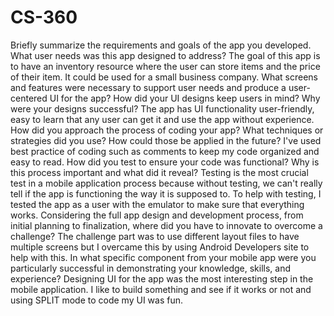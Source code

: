 # CS-360

Briefly summarize the requirements and goals of the app you developed. What user needs was this app designed to address? The goal of this app is to have an inventory resource where the user can store items and the price of their item. It could be used for a small business company. 
What screens and features were necessary to support user needs and produce a user-centered UI for the app? How did your UI designs keep users in mind? Why were your designs successful? The app has UI functionality user-friendly, easy to learn that any user can get it and use the app without experience.
How did you approach the process of coding your app? What techniques or strategies did you use? How could those be applied in the future? I've used best practice of coding such as comments to keep my code organized and easy to read. 
How did you test to ensure your code was functional? Why is this process important and what did it reveal? Testing is the most crucial test in a mobile application process because without testing, we can't really tell if the app is functioning the way it is supposed to. To help with testing, I tested the app as a user with the emulator to make sure that everything works. 
Considering the full app design and development process, from initial planning to finalization, where did you have to innovate to overcome a challenge? The challenge part was to use different layout files to have multiple screens but I overcame this by using Android Developers site to help with this. 
In what specific component from your mobile app were you particularly successful in demonstrating your knowledge, skills, and experience? Designing UI for the app was the most interesting step in the mobile application. I like to build something and see if it works or not and using SPLIT mode to code my UI was fun. 
